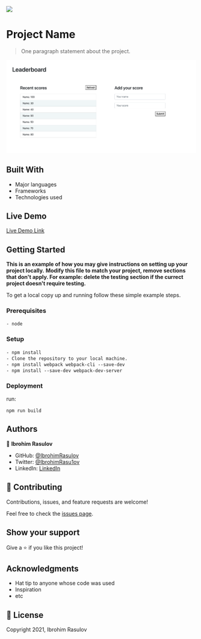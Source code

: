 ![](https://img.shields.io/badge/Microverse-blueviolet)

# Project Name

> One paragraph statement about the project.

![screenshot](./app_screenshot.png)

## Built With

- Major languages
- Frameworks
- Technologies used

## Live Demo

[Live Demo Link](https://ibrohimrasulov.github.io/Leaderboard/dist)


## Getting Started

**This is an example of how you may give instructions on setting up your project locally.**
**Modify this file to match your project, remove sections that don't apply. For example: delete the testing section if the currect project doesn't require testing.**


To get a local copy up and running follow these simple example steps.

### Prerequisites

    - node

### Setup

```
- npm install
- Clone the repository to your local machine.
- npm install webpack webpack-cli --save-dev
- npm install --save-dev webpack-dev-server
```

### Deployment

 run:
 ```
 npm run build
 ```

## Authors

👤 **Ibrohim Rasulov**

- GitHub: [@IbrohimRasulov](https://github.com/IbrohimRasulov)
- Twitter: [@IbrohimRasu1ov](https://twitter.com/IbrohimRasu1ov)
- LinkedIn: [LinkedIn](https://www.linkedin.com/in/ibrohim-rasulov-a88352209/)

## 🤝 Contributing

Contributions, issues, and feature requests are welcome!

Feel free to check the [issues page](../../issues/).

## Show your support

Give a ⭐️ if you like this project!

## Acknowledgments

- Hat tip to anyone whose code was used
- Inspiration
- etc

## 📝 License

Copyright 2021, Ibrohim Rasulov